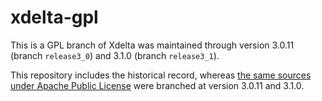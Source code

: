 # xdelta-gpl

This is a GPL branch of Xdelta was maintained through version 3.0.11 (branch `release3_0`) and 3.1.0 (branch `release3_1`).

This repository includes the historical record, whereas [the same sources under Apache Public License](http://github.com/jmacd/xdelta) were branched at version 3.0.11 and 3.1.0.
